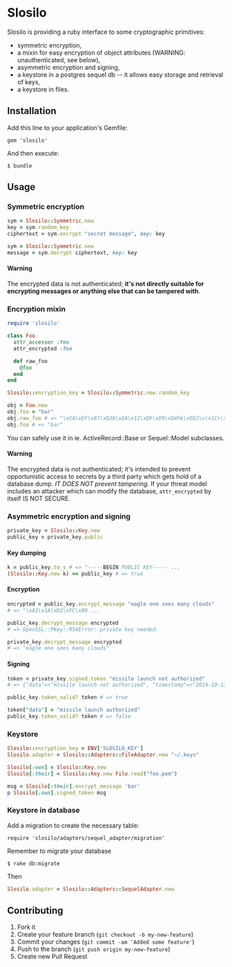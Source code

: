 # Slosilo

Slosilo is providing a ruby interface to some cryptographic primitives:
- symmetric encryption,
- a mixin for easy encryption of object attributes (WARNING: unauthenticated, see below),
- asymmetric encryption and signing,
- a keystore in a postgres sequel db -- it allows easy storage and retrieval of keys,
- a keystore in files.

## Installation

Add this line to your application's Gemfile:

    gem 'slosilo'

And then execute:

    $ bundle

## Usage

### Symmetric encryption

```ruby
sym = Slosilo::Symmetric.new
key = sym.random_key
ciphertext = sym.encrypt "secret message", key: key
```

```ruby
sym = Slosilo::Symmetric.new
message = sym.decrypt ciphertext, key: key
```

#### Warning

The encrypted data is not authenticated; **it's not directly suitable for encrypting messages or anything else that can be tampered with**.


### Encryption mixin

```ruby
require 'slosilo'

class Foo
  attr_accessor :foo
  attr_encrypted :foo

  def raw_foo
    @foo
  end
end

Slosilo::encryption_key = Slosilo::Symmetric.new.random_key

obj = Foo.new
obj.foo = "bar"
obj.raw_foo # => "\xC4\xEF\x87\xD3b\xEA\x12\xDF\xD0\xD4hk\xEDJ\v\x1Cr\xF2#\xA3\x11\xA4*k\xB7\x8F\x8F\xC2\xBD\xBB\xFF\xE3"
obj.foo # => "bar"
```

You can safely use it in ie. ActiveRecord::Base or Sequel::Model subclasses.

#### Warning

The encrypted data is not authenticated; it's intended to prevent
opportunistic access to secrets by a third party which gets hold of a database
dump. *IT DOES NOT prevent tampering.* If your threat model includes an attacker
which can modify the database, `attr_encrypted` by itself IS NOT SECURE.

### Asymmetric encryption and signing

```ruby
private_key = Slosilo::Key.new
public_key = private_key.public
```

#### Key dumping
```ruby
k = public_key.to_s # => "-----BEGIN PUBLIC KEY----- ...
(Slosilo::Key.new k) == public_key # => true
```

#### Encryption

```ruby
encrypted = public_key.encrypt_message "eagle one sees many clouds"
# => "\xA3\x1A\xD2\xFC\xB0 ...

public_key.decrypt_message encrypted
# => OpenSSL::PKey::RSAError: private key needed.

private_key.decrypt_message encrypted
# => "eagle one sees many clouds"
```

#### Signing

```ruby
token = private_key.signed_token "missile launch not authorized"
# => {"data"=>"missile launch not authorized", "timestamp"=>"2014-10-13 12:41:25 UTC", "signature"=>"bSImk...DzV3o", "key"=>"455f7ac42d2d483f750b4c380761821d"}

public_key.token_valid? token # => true

token["data"] = "missile launch authorized"
public_key.token_valid? token # => false
```

### Keystore

```ruby
Slosilo::encryption_key = ENV['SLOSILO_KEY']
Slosilo.adapter = Slosilo::Adapters::FileAdapter.new "~/.keys"

Slosilo[:own] = Slosilo::Key.new
Slosilo[:their] = Slosilo::Key.new File.read("foo.pem")

msg = Slosilo[:their].encrypt_message 'bar'
p Slosilo[:own].signed_token msg
```

### Keystore in database

Add a migration to create the necessary table:

    require 'slosilo/adapters/sequel_adapter/migration'

Remember to migrate your database

    $ rake db:migrate

Then
```ruby
Slosilo.adapter = Slosilo::Adapters::SequelAdapter.new
```

## Contributing

1. Fork it
2. Create your feature branch (`git checkout -b my-new-feature`)
3. Commit your changes (`git commit -am 'Added some feature'`)
4. Push to the branch (`git push origin my-new-feature`)
5. Create new Pull Request
